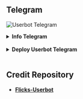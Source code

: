 ## Telegram 

![Userbot Telegram](https://telegra.ph/file/15d80494348be2a94d591.jpg)

<details><summary><b> Info Telegram </></summary> <br />
<i>Telegram adalah sebuah aplikasi layanan pengirim pesan instan multiplatform berbasis awan yang bersifat gratis dan nirlaba</i>
   </details><br>
</details>

<details><summary><b> Deploy Userbot Telegram </b></summary> <br />
    <i> Deploy disini untuk pasang userbot telegram </i>
    <p align="center">
       <a href="https://dashboard.heroku.com/new?template=https%3A%2F%2Fgithub.com%2Fapisuserbot%2FUserbot-Telegram"><img src="https://img.shields.io/badge/deploy_to_heroku-white?style=for-the-badge&logo=heroku.cd" alt="go_heroku" /></a>
    </p>
  </details><br>
</details>

## Credit Repository 

*   [Flicks-Userbot](https://github.com/fjgaming212/Flicks-Userbot)
